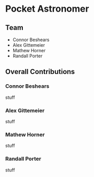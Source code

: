 # Pocket Astronomer

## Team
- Connor Beshears
- Alex Gittemeier
- Mathew Horner
- Randall Porter

## Overall Contributions

### Connor Beshears
stuff

### Alex Gittemeier
stuff

### Mathew Horner
stuff

### Randall Porter
stuff

